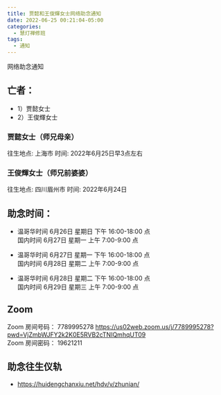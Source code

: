 ```yaml
---
title: 贾懿和王俊輝女士网络助念通知
date: 2022-06-25 00:21:04-05:00
categories:
  - 慧灯禅修班
tags:
  - 通知
---
```

网络助念通知

## 亡者：
- 1）贾懿女士
- 2）王俊輝女士

### 贾懿女士（师兄母亲）
往生地点: 上海市
时间: 2022年6月25日早3点左右

### 王俊輝女士（师兄前婆婆）
往生地点:  四川眉州市
时间: 2022年6月24日

## 助念时间：  

- 温哥华时间 6月26日 星期日 下午 16:00-18:00 点  
国内时间 6月27日 星期一 上午 7:00-9:00 点

- 温哥华时间 6月27日 星期一 下午 16:00-18:00 点  
国内时间 6月28日 星期二 上午 7:00-9:00 点

- 温哥华时间 6月28日 星期二 下午 16:00-18:00 点  
国内时间 6月29日 星期三 上午 7:00-9:00 点  

## Zoom

Zoom 房间号码： 7789995278 <https://us02web.zoom.us/j/7789995278?pwd=VjZmbWJFY2k2K0E5RVB2cTNIQmhqUT09>  
Zoom 房间密码： 19621211

## 助念往生仪轨

- <https://huidengchanxiu.net/hdv/v/zhunian/>